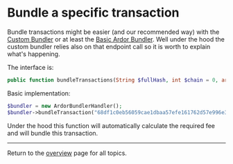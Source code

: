 # Bundle a specific transaction

Bundle transactions might be easier (and our recommended way) with the [Custom Bundler](../advanced/bundlers.md) or at least the [Basic Ardor Bundler](https://ardordocs.jelurida.com/Bundling). Well under the hood the custom bundler relies also on that endpoint call so it is worth to explain what's happening.

The interface is:

```php
public function bundleTransactions(String $fullHash, int $chain = 0, array $more = []):bool 
```

Basic implementation:

```php
$bundler = new ArdorBundlerHandler();
$bundler->bundleTransaction("68df1c0eb56059cae1dbaa57efe161762d57e996e38b844abcad7fd1c017b33d", 2)
```

Under the hood this function will automatically calculate the required fee and will bundle this transaction.

---
Return to the [overview](../overview.md) page for all topics.